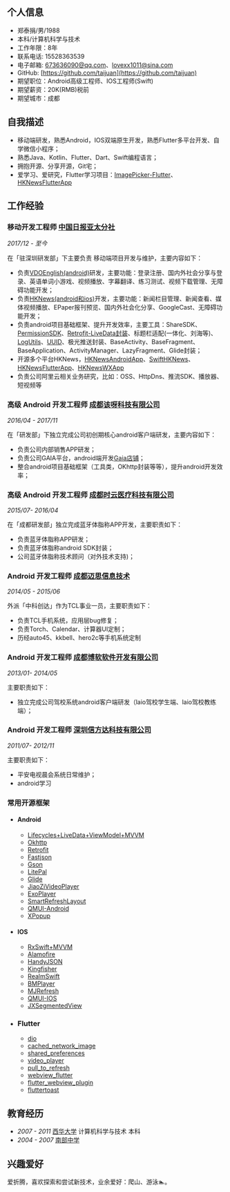 ## 个人信息

- 郑泰捐/男/1988
- 本科/计算机科学与技术
- 工作年限：8年
- 联系电话: 15528363539
- 电子邮箱: [673636090@qq.com](mailto:673636090@qq.com)、[lovexx1011@sina.com](mailto:lovexx1011@sina.com)
- GitHub: [https://github.com/taijuan](https://github.com/taijuan)
- 期望职位：Android高级工程师、IOS工程师(Swift)
- 期望薪资：20K(RMB)税前
- 期望城市：成都



## 自我描述

* 移动端研发，熟悉Android，IOS双端原生开发，熟悉Flutter多平台开发、自学微信小程序；
* 熟悉Java、Kotlin、Flutter、Dart、Swift编程语言；
* 拥抱开源、分享开源，Git宅；
* 爱学习、爱研究，Flutter学习项目：[ImagePicker-Flutter](https://github.com/taijuan/image_picker_flutter.git)、[HKNewsFlutterApp](https://github.com/taijuan/HKNewsFlutterApp.git)

## 工作经验

### **移动开发工程师** [中国日报亚太分社](https://www.chinadailyhk.com)

*2017/12 - 至今*

在「驻深圳研发部」下主要负责 移动端项目开发与维护，主要内容如下：

* 负责[VDOEnglish(android)](https://fir.im/VDOGame)研发，主要功能：登录注册、国内外社会分享与登录、英语单词小游戏、视频播放、字幕翻译、练习测试、视频下载管理、无障碍功能开发；
* 负责[HKNews(android和ios)](https://fir.im/ChinaDailyNews)开发，主要功能：新闻栏目管理、新闻查看、媒体视频播放、EPaper报刊预览、国内外社会化分享、GoogleCast、无障碍功能开发；
* 负责android项目基础框架、提升开发效率，主要工具：ShareSDK、[PermissionSDK](https://github.com/taijuan/AndroidKit)、[Retrofit-LiveData封装](https://github.com/taijuan/AndroidKit)、标题栏适配(一体化、刘海等)、[LogUtils](https://github.com/taijuan/AndroidKit)、[UUID](https://github.com/taijuan/AndroidKit)、极光推送封装、BaseActivity、BaseFragment、BaseApplication、ActivityManager、LazyFragment、Glide封装；
* 开源多个平台HKNews，[HKNewsAndroidApp](https://github.com/taijuan/HKNewsAndroidApp.git)、[SwiftHKNews](https://github.com/taijuan/SwiftHKNews.git)、[HKNewsFlutterApp](https://github.com/taijuan/HKNewsFlutterApp.git)、[HKNewsWXApp](https://github.com/taijuan/HKNewsWXApp.gitt)
* 负责公司阿里云相关业务研究，比如：OSS、HttpDns、推流SDK、播放器、短视频等


### **高级 Android 开发工程师** [成都该呀科技有限公司](https://www.gaiasys.cn/)

*2016/04 - 2017/11*

在「研发部」下独立完成公司初创期核心android客户端研发，主要内容如下：

* 负责公司内部销售APP研发；
* 负责公司GAIA平台，android端开发[Gaia店铺](https://www.gaiasys.cn/)；
* 整合android项目基础框架（工具类，OKhttp封装等等），提升android开发效率；


### **高级 Android 开发工程师** [成都时云医疗科技有限公司](http://www.rysmart.com/)

*2015/07- 2016/04*

在「成都研发部」独立完成蓝牙体脂称APP开发，主要职责如下：

* 负责蓝牙体脂称APP研发；
* 负责蓝牙体脂称android SDK封装；
* 公司蓝牙体脂称技术顾问（对外技术支持)；

### **Android 开发工程师** [成都迈思信息技术](http://3178215.71ab.com/index.php)

*2014/05 - 2015/06*

外派「中科创达」作为TCL事业一员，主要职责如下：

* 负责TCL手机系统，应用层bug修复；
* 负责Torch、Calendar、计算器UI定制；
* 历经auto45、kkbell、hero2c等手机系统定制

### **Android 开发工程师** [成都博软软件开发有限公司](http://www.bofsoft.com/)

*2013/01- 2014/05*

主要职责如下：

- 独立完成公司驾校系统android客户端研发（laio驾校学生端、laio驾校教练端）；

### **Android 开发工程师** [深圳信方达科技有限公司](http://www.comfd.cn/)

*2011/07- 2012/11*

主要职责如下：

- 平安电视晨会系统日常维护；
- android学习

### 常用开源框架
- #### Android
  - [Lifecycles+LiveData+ViewModel+MVVM](https://developer.android.google.cn/jetpack)
  - [Okhttp](https://github.com/square/okhttp.git)
  - [Retrofit](https://github.com/square/retrofit)
  - [Fastjson](https://github.com/alibaba/fastjson.git)
  - [Gson](https://github.com/google/gson)
  - [LitePal](https://github.com/LitePalFramework/LitePal.git)
  - [Glide](https://github.com/bumptech/glide)
  - [JiaoZiVideoPlayer](https://github.com/lipangit/JiaoZiVideoPlayer.git)
  - [ExoPlayer](https://github.com/google/ExoPlayer.git)
  - [SmartRefreshLayout](https://github.com/scwang90/SmartRefreshLayout.git)
  - [QMUI-Android](https://github.com/Tencent/QMUI_Android.git)
  - [XPopup](https://github.com/li-xiaojun/XPopup.git)

- #### IOS
  - [RxSwift+MVVM](https://github.com/ReactiveX/RxSwift.git)
  - [Alamofire](https://github.com/Alamofire/Alamofire.git)
  - [HandyJSON](https://github.com/alibaba/HandyJSON.git)
  - [Kingfisher](https://github.com/onevcat/Kingfisher.git)
  - [RealmSwift](https://github.com/realm/realm-cocoa.git)
  - [BMPlayer](https://github.com/BrikerMan/BMPlayer.git)
  - [MJRefresh](https://github.com/CoderMJLee/MJRefresh.git)
  - [QMUI-IOS](https://github.com/Tencent/QMUI_iOS.git)
  - [JXSegmentedView](https://github.com/pujiaxin33/JXSegmentedView.git)

- ### Flutter
  - [dio](https://pub.flutter-io.cn/packages/dio)
  - [cached_network_image](https://pub.flutter-io.cn/packages/cached_network_image)
  - [shared_preferences](https://pub.flutter-io.cn/packages/shared_preferences)
  - [video_player](https://pub.flutter-io.cn/packages/video_player)
  - [pull_to_refresh](https://pub.flutter-io.cn/packages/pull_to_refresh)
  - [webview_flutter](https://pub.flutter-io.cn/packages/webview_flutter)
  - [flutter_webview_plugin](https://pub.flutter-io.cn/packages/flutter_webview_plugin)
  - [fluttertoast](https://pub.flutter-io.cn/packages/fluttertoast)
  
## 教育经历

- *2007 - 2011* [西华大学](http://www.xhu.edu.cn/) 计算机科学与技术 本科
- *2004 - 2007* [南部中学](http://www.scnbzx.cn/)

## 兴趣爱好

爱折腾，喜欢探索和尝试新技术，业余爱好：爬山、游泳🏊。

